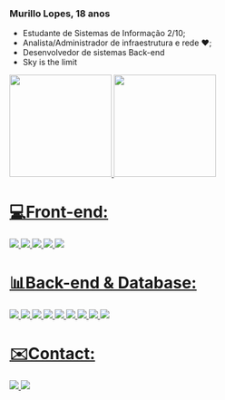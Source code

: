 ### Murillo Lopes, 18 anos

- Estudante de Sistemas de Informação 2/10;
- Analista/Administrador de infraestrutura e rede ❤️;
- Desenvolvedor de sistemas Back-end
- Sky is the limit

<div>
  <a href="https://github.com/MurilloLopes14">
    <img height="180em" src="https://github-readme-stats.vercel.app/api?username=MurilloLopes14&show_icons=true&theme=dark&include_all_commits=true&count_private=true"/>
  <img height="180em" src="https://github-readme-stats.vercel.app/api/top-langs/?username=MurilloLopes14&layout=compact&langs_count=7&theme=dark"/>
</div>
  
<div><h1>💻Front-end:</h1></div>
 <div style="display: inline_block">
  <img src="https://img.shields.io/badge/HTML5-E34F26?style=for-the-badge&logo=html5&logoColor=white" />
  <img src="https://img.shields.io/badge/CSS3-1572B6?style=for-the-badge&logo=css3&logoColor=white" />
  <img src="https://img.shields.io/badge/JavaScript-323330?style=for-the-badge&logo=javascript&logoColor=F7DF1E" />
  <img src="https://img.shields.io/badge/TypeScript-007ACC?style=for-the-badge&logo=typescript&logoColor=white" />
  <img src="https://img.shields.io/badge/React-20232A?style=for-the-badge&logo=react&logoColor=61DAFB" />
</div>
  
<div><h1>📊Back-end & Database:</h1></div>
  <div style="display: inline_block">
  <img src="https://img.shields.io/badge/Node.js-339933?style=for-the-badge&logo=nodedotjs&logoColor=white" />
  <img src="https://img.shields.io/badge/MongoDB-4EA94B?style=for-the-badge&logo=mongodb&logoColor=white" />
  <img src="https://img.shields.io/badge/MySQL-005C84?style=for-the-badge&logo=mysql&logoColor=white" />
  <img src="https://img.shields.io/badge/Prisma-2d3748?style=for-the-badge&logo=prisma&logoColor=white" />
  <img src="https://img.shields.io/badge/Type0rm-e93524?style=for-the-badge&logo=typeORM&logoColor=white" />
  <img src="https://img.shields.io/badge/-NestJs-e0234e?style=for-the-badge&logo=nestjs&logoColor=white" />
  <img src="https://img.shields.io/badge/JavaScript-323330?style=for-the-badge&logo=javascript&logoColor=F7DF1E" />
  <img src="https://img.shields.io/badge/TypeScript-007ACC?style=for-the-badge&logo=typescript&logoColor=white" />
  <img src="https://img.shields.io/badge/Python-4280b1?style=for-the-badge&logo=python&logoColor=white" />
  
 
</div>

<div><h1>✉️Contact:</h1></div>
  <div style="display: inline_block">
    <a href="https://www.linkedin.com/in/murillo-lopes-b87912228/"> 
      <img src="https://img.shields.io/badge/LinkedIn-0a66c2?style=for-the-badge&logo=linkedin&logoColor=white" /> 
    </a>
    <a href="mailto:murllo.oliveira1234@outlook.com">
    <img src="https://img.shields.io/badge/Microsoft_Outlook-0078D4?style=for-the-badge&logo=microsoft-outlook&logoColor=white" />
    </a>
</div>
  
